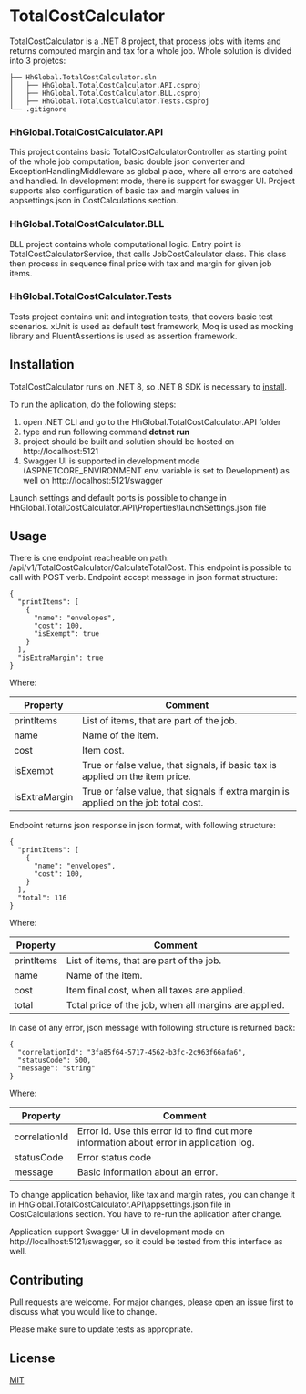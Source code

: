 # TotalCostCalculator

TotalCostCalculator is a .NET 8 project, that process jobs with items and returns computed margin and tax for a whole job.
Whole solution is divided into 3 projetcs:
```
├── HhGlobal.TotalCostCalculator.sln
│   ├── HhGlobal.TotalCostCalculator.API.csproj
│   ├── HhGlobal.TotalCostCalculator.BLL.csproj
│   ├── HhGlobal.TotalCostCalculator.Tests.csproj
└── .gitignore
```
### HhGlobal.TotalCostCalculator.API

This project contains basic TotalCostCalculatorController as starting point of the whole job computation, basic double json converter and ExceptionHandlingMiddleware as global place, where all errors are catched and handled. In development mode, there is support for swagger UI. Project supports also configuration of basic tax and margin values in appsettings.json in CostCalculations section.

### HhGlobal.TotalCostCalculator.BLL

BLL project contains whole computational logic. Entry point is TotalCostCalculatorService, that calls JobCostCalculator class. 
This class then process in sequence final price with tax and margin for given job items.

### HhGlobal.TotalCostCalculator.Tests

Tests project contains unit and integration tests, that covers basic test scenarios. xUnit is used as default test framework, Moq is used as mocking library and FluentAssertions is used as assertion framework.

## Installation

TotalCostCalculator runs on .NET 8, so .NET 8 SDK is necessary to [install](https://dotnet.microsoft.com/en-us/download/dotnet/8.0).

To run the aplication, do the following steps:

1. open .NET CLI and go to the HhGlobal.TotalCostCalculator.API folder
2. type and run following command **dotnet run**
3. project should be built and solution should be hosted on http://localhost:5121
4. Swagger UI is supported in development mode (ASPNETCORE_ENVIRONMENT env. variable is set to Development) as well on http://localhost:5121/swagger

Launch settings and default ports is possible to change in HhGlobal.TotalCostCalculator.API\Properties\launchSettings.json file
## Usage

There is one endpoint reacheable on path: /api/v1/TotalCostCalculator/CalculateTotalCost. This endpoint is possible to call with POST verb. Endpoint accept message in json format structure:

```
{  
  "printItems": [
    {
      "name": "envelopes",
      "cost": 100,
      "isExempt": true
    }
  ],
  "isExtraMargin": true
}
```
Where:

| Property    | Comment |
| --------  | ------- |
| printItems | List of items, that are part of the job.     |
| name    | Name of the item.    |
| cost    | Item cost.    |
| isExempt    | True or false value, that signals, if basic tax is applied on the item price.   |
| isExtraMargin  | True or false value, that signals if extra margin is applied on the job total cost.    |

Endpoint returns json response in json format, with following structure:

```
{
  "printItems": [
    {
      "name": "envelopes",
      "cost": 100,
    }
  ],
  "total": 116
}
```
Where:

| Property    | Comment |
| --------  | ------- |
| printItems | List of items, that are part of the job.     |
| name    | Name of the item.    |
| cost    | Item final cost, when all taxes are applied.    |
| total    | Total price of the job, when all margins are applied.   |

In case of any error, json message with following structure is returned back:

```
{
  "correlationId": "3fa85f64-5717-4562-b3fc-2c963f66afa6",
  "statusCode": 500,
  "message": "string"
}
```
Where:

| Property    | Comment |
| --------  | ------- |
| correlationId | Error id. Use this error id to find out more information about error in application log.     |
| statusCode    | Error status code    |
| message    | Basic information about an error.    |

To change application behavior, like tax and margin rates, you can change it in HhGlobal.TotalCostCalculator.API\appsettings.json file in CostCalculations section. You have to re-run the aplication after change.

Application support Swagger UI in development mode on http://localhost:5121/swagger, so it could be tested from this interface as well.

## Contributing

Pull requests are welcome. For major changes, please open an issue first
to discuss what you would like to change.

Please make sure to update tests as appropriate.

## License

[MIT](https://choosealicense.com/licenses/mit/)
